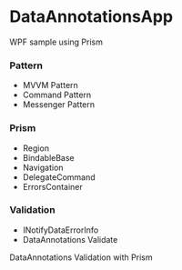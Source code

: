 # DataAnnotationsApp
WPF sample using Prism

### Pattern
- MVVM Pattern
- Command Pattern
- Messenger Pattern
### Prism
- Region
- BindableBase
- Navigation
- DelegateCommand
- ErrorsContainer
### Validation
- INotifyDataErrorInfo
- DataAnnotations Validate

DataAnnotations Validation with Prism
